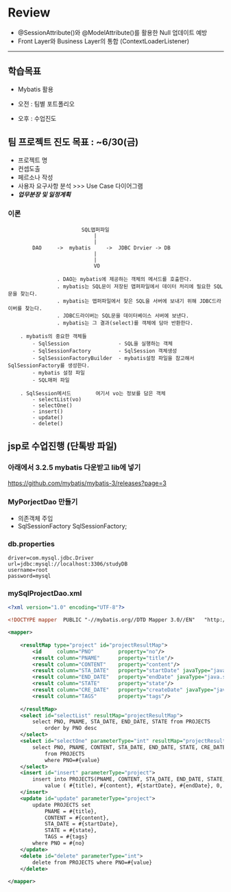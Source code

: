 # Review

- @SessionAttribute()와 @ModelAttribute()를 활용한 Null 업데이트 예방
- Front Layer와 Business Layer의 통합 (ContextLoaderListener)

-----------------------------------------------------

## 학습목표
- Mybatis 활용

- 오전 : 팀별 포트폴리오
- 오후 : 수업진도

## 팀 프로젝트 진도 목표 : ~6/30(금)
- 프로젝트 명
- 컨셉도출
- 페르소나 작성
- 사용자 요구사항 분석 >>> Use Case 다이어그램
- ***업무분장 및 일정계획***


### 이론
```
						SQL맵퍼파일
							|
							|
		DAO		->	mybatis		->	JDBC Drvier	-> DB
							|
							|
							VO
				
				. DAO는 mybatis에 제공하는 객체의 메서드를 호출한다.
				. mybatis는 SQL문이 저장된 맵퍼파일에서 데이터 처리에 필요한 SQL문을 찾는다.
				. mybatis는 맵퍼파일에서 찾은 SQL을 서버에 보내기 위해 JDBC드라이버를 찾는다.
				. JDBC드라이버는 SQL문을 데이터베이스 서버에 보낸다.
				. mybatis는 그 결과(select)를 객체에 담아 반환한다.
				
	. mybatis의 중요한 객체들
		- SqlSession				- SQL을 실행하는 객체
		- SqlSessionFactory			- SqlSession 객체생성
		- SqlSessionFactoryBuilder	- mybatis설정 파일을 참고해서 SqlSessionFactory를 생성한다.
		- mybatis 설정 파일
		- SQL매퍼 파일
	
	. SqlSession메서드        여기서 vo는 정보를 담은 객체
		- selectList(vo)
		- selectOne()
		- insert()
		- update()
		- delete()
```

## jsp로 수업진행 (단톡방 파일)

### 아래에서 3.2.5 mybatis 다운받고 lib에 넣기
https://github.com/mybatis/mybatis-3/releases?page=3

### MyPorjectDao 만들기
- 의존객체 주입
-	SqlSessionFactory SqlSessionFactory;


### db.properties
```
driver=com.mysql.jdbc.Driver
url=jdbc:mysql://localhost:3306/studyDB
username=root
password=mysql
```

### mySqlProjectDao.xml
```xml
<?xml version="1.0" encoding="UTF-8"?>

<!DOCTYPE mapper  PUBLIC "-//mybatis.org//DTD Mapper 3.0//EN"   "http://mybatis.org/dtd/mybatis-3-mapper.dtd">

<mapper>
	
	<resultMap type="project" id="projectResultMap">
		<id 	column="PNO"		property="no"/>
		<result column="PNAME"		property="title"/>
		<result column="CONTENT"	property="content"/>
		<result column="STA_DATE" 	property="startDate" javaType="java.sql.Date"/>
		<result column="END_DATE" 	property="endDate" javaType="java.sql.date"/>
		<result column="STATE" 		property="state"/>
		<result column="CRE_DATE" 	property="createDate" javaType="java.sql.Date"/>
		<result column="TAGS" 		property="tags"/>
		
	</resultMap>
	<select id="selectList" resultMap="projectResultMap">
		select PNO, PNAME, STA_DATE, END_DATE, STATE from PROJECTS 
			order by PNO desc
	</select>
	<select id="selectOne" parameterType="int" resultMap="projectResultMap">
		select PNO, PNAME, CONTENT, STA_DATE, END_DATE, STATE, CRE_DATE, TAGS
			from PROJECTS
			where PNO=#{value}
	</select>
	<insert id="insert" parameterType="project">
		insert into PROJECTS(PNAME, CONTENT, STA_DATE, END_DATE, STATE, CRE_DATE, TAGS)
			value ( #{title), #{content}, #{startDate}, #{endDate}, 0, now(), #{tags} )
	</insert>
	<update id="update" parameterType="project">
		update PROJECTS set
			PNAME = #{title},
			CONTENT = #{content},
			STA_DATE = #{startDate},
			STATE = #{state},
			TAGS = #{tags}
		where PNO = #{no}
	</update>
	<delete id="delete" parameterType="int">
		delete from PROJECTS where PNO=#{value}
	</delete>
	
</mapper>


```

